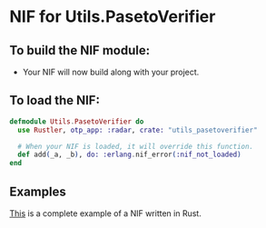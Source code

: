 # NIF for Utils.PasetoVerifier

## To build the NIF module:

- Your NIF will now build along with your project.

## To load the NIF:

```elixir
defmodule Utils.PasetoVerifier do
  use Rustler, otp_app: :radar, crate: "utils_pasetoverifier"

  # When your NIF is loaded, it will override this function.
  def add(_a, _b), do: :erlang.nif_error(:nif_not_loaded)
end
```

## Examples

[This](https://github.com/rusterlium/NifIo) is a complete example of a NIF written in Rust.
